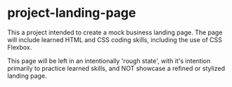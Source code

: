 # project-landing-page

This a project intended to create a mock business landing page.
The page will include learned HTML and CSS coding skills,
including the use of CSS Flexbox.

This page will be left in an intentionally 'rough state', with
it's intention primarily to practice learned skills, and NOT
showcase a refined or stylized landing page.